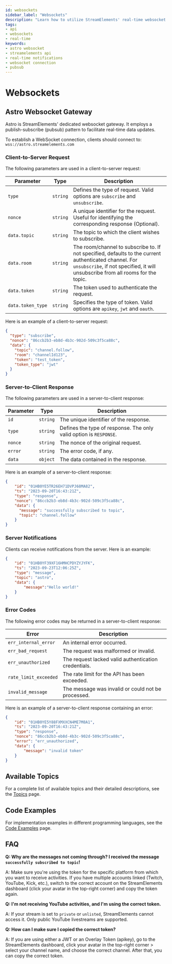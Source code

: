 ```yaml
---
id: websockets
sidebar_label: "Websockets"
description: "Learn how to utilize StreamElements' real-time websocket gateway for live stream events and interactions."
tags:
- api
- websockets
- real-time
keywords:
- astro websocket
- streamelements api
- real-time notifications
- websocket connection
- pubsub
---
```


# Websockets

## Astro Websocket Gateway

Astro is StreamElements' dedicated websocket gateway. It employs a publish-subscribe (pubsub) pattern to facilitate real-time data updates.

To establish a WebSocket connection, clients should connect to: `wss://astro.streamelements.com`

### Client-to-Server Request

The following parameters are used in a client-to-server request:

| Parameter         | Type     | Description                                                                                                                                                                               |
| ----------------- | -------- | ----------------------------------------------------------------------------------------------------------------------------------------------------------------------------------------- |
| `type`            | `string` | Defines the type of request. Valid options are `subscribe` and `unsubscribe`.                                                                                                             |
| `nonce`           | `string` | A unique identifier for the request. Useful for identifying the corresponding response (Optional).                                                                                        |
| `data.topic`      | `string` | The topic to which the client wishes to subscribe.                                                                                                                                        |
| `data.room`       | `string` | The room/channel to subscribe to. If not specified, defaults to the current authenticated channel. For `unsubscribe`, if not specified, it will unsubscribe from all rooms for the topic. |
| `data.token`      | `string` | The token used to authenticate the request.                                                                                                                                               |
| `data.token_type` | `string` | Specifies the type of token. Valid options are `apikey`, `jwt` and `oauth`.                                                                                                               |

Here is an example of a client-to-server request:

```json
{
  "type": "subscribe",
  "nonce": "86ccb2b3-eb8d-4b3c-902d-509c3f5ca88c",
  "data": {
    "topic": "channel.follow",
    "room": "channelId123",
    "token": "test_token",
    "token_type": "jwt"
  }
}
```

### Server-to-Client Response

The following parameters are used in a server-to-client response:

| Parameter | Type     | Description                                                        |
| --------- | -------- | ------------------------------------------------------------------ |
| `id`      | `string` | The unique identifier of the response.                             |
| `type`    | `string` | Defines the type of response. The only valid option is `RESPONSE`. |
| `nonce`   | `string` | The nonce of the original request.                                 |
| `error`   | `string` | The error code, if any.                                            |
| `data`    | `object` | The data contained in the response.                                |

Here is an example of a server-to-client response:

```json
{
    "id": "01HB0YE5TR26EH71DVPJ68MA82",
    "ts": "2023-09-20T16:43:21Z",
    "type": "response",
    "nonce": "86ccb2b3-eb8d-4b3c-902d-509c3f5ca88c",
    "data": {
      "message": "successfully subscribed to topic",
      "topic": "channel.follow"
    }
}
```

### Server Notifications

Clients can receive notifications from the server. Here is an example:

```json
{
    "id": "01HB0YF39XF16HMHCPDYZYJYFK",
    "ts": "2023-09-23T12:06:25Z",
    "type": "message",
    "topic": "astro",
    "data": {
        "message":"Hello world!"
    }
}
```

### Error Codes

The following error codes may be returned in a server-to-client response:

| Error                 | Description                                          |
| --------------------- | ---------------------------------------------------- |
| `err_internal_error`  | An internal error occurred.                          |
| `err_bad_request`     | The request was malformed or invalid.                |
| `err_unauthorized`    | The request lacked valid authentication credentials. |
| `rate_limit_exceeded` | The rate limit for the API has been exceeded.        |
| `invalid_message`     | The message was invalid or could not be processed.   |

Here is an example of a server-to-client response containing an error:

```json
{
    "id": "01HB0YE5Y88FXMXXCN4ME7M8A1",
    "ts": "2023-09-20T16:43:21Z",
    "type": "response",
    "nonce": "86ccb2b3-eb8d-4b3c-902d-509c3f5ca88c",
    "error": "err_unauthorized",
    "data": {
        "message": "invalid token"
    }
}
```

## Available Topics

For a complete list of available topics and their detailed descriptions, see the [Topics](./topics/index.md) page.

## Code Examples

For implementation examples in different programming languages, see the [Code Examples](./examples/index.md) page.

## FAQ

**Q: Why are the messages not coming through? I received the message `successfully subscribed to topic`!**

A: Make sure you're using the token for the specific platform from which you want to receive activities. If you have multiple accounts linked (Twitch, YouTube, Kick, etc.), switch to the correct account on the StreamElements dashboard (click your avatar in the top-right corner) and copy the token again.

**Q: I'm not receiving YouTube activities, and I'm using the correct token.**

A: If your stream is set to `private` or `unlisted`, StreamElements cannot access it. Only public YouTube livestreams are supported.

**Q: How can I make sure I copied the correct token?**

A: If you are using either a JWT or an Overlay Token (apikey), go to the StreamElements dashboard, click your avatar in the top-right corner > select your channel name, and choose the correct channel. After that, you can copy the correct token.
